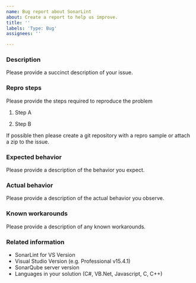```yaml
---
name: Bug report about SonarLint
about: Create a report to help us improve.
title: ''
labels: 'Type: Bug'
assignees: ''

---
```


### Description

Please provide a succinct description of your issue.

### Repro steps

Please provide the steps required to reproduce the problem

1. Step A

2. Step B

If possible then please create a git repository with a repro sample or attach a zip to the issue.

### Expected behavior

Please provide a description of the behavior you expect.

### Actual behavior

Please provide a description of the actual behavior you observe.

### Known workarounds

Please provide a description of any known workarounds.

### Related information

* SonarLint for VS Version
* Visual Studio Version (e.g. Professional v15.4.1)
* SonarQube server version
* Languages in your solution (C#, VB.Net, Javascript, C, C++)
